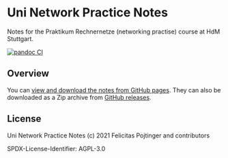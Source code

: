 # Uni Network Practice Notes

Notes for the Praktikum Rechnernetze (networking practise) course at HdM Stuttgart.

[![pandoc CI](https://github.com/pojntfx/uni-netpractice-notes/actions/workflows/pandoc.yaml/badge.svg)](https://github.com/pojntfx/uni-netpractice-notes/actions/workflows/pandoc.yaml)

## Overview

You can [view and download the notes from GitHub pages](https://pojntfx.github.io/uni-netpractice-notes/). They can also be downloaded as a Zip archive from [GitHub releases](https://github.com/pojntfx/uni-netpractice-notes/releases).

## License

Uni Network Practice Notes (c) 2021 Felicitas Pojtinger and contributors

SPDX-License-Identifier: AGPL-3.0
